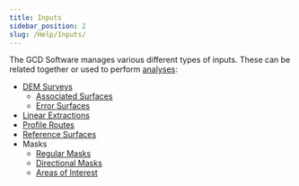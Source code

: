 ```yaml
---
title: Inputs
sidebar_position: 2
slug: /Help/Inputs/
---
```



The GCD Software manages various different types of inputs. These can be related together or used to perform [analyses](/Help/Analyses):

* [DEM Surveys](/Help/Inputs/dem-surveys)
    * [Associated Surfaces](/Help/Inputs/associated-surfaces)
    * [Error Surfaces](/Help/Inputs/error-surfaces)
* [Linear Extractions](/Help/Inputs/linear-extractions)
* [Profile Routes](/Help/Inputs/profile-routes)
* [Reference Surfaces](/Help/Inputs/reference-surfaces)
* Masks
    * [Regular Masks](/Help/Inputs/Masks/regular-masks)
    * [Directional Masks](/Help/Inputs/Masks/directional-masks)
    * [Areas of Interest](/Help/Inputs/Masks/aoi)
  